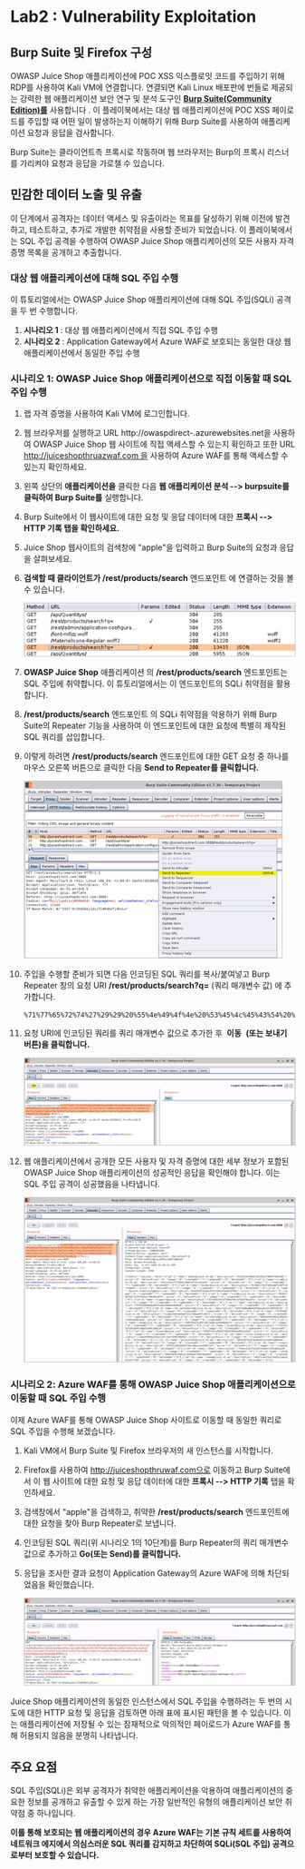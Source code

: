 # Lab2 : Vulnerability Exploitation

## **Burp Suite 및 Firefox 구성**

OWASP Juice Shop 애플리케이션에 POC XSS 익스플로잇 코드를 주입하기 위해 RDP를 사용하여 Kali VM에 연결합니다. 연결되면 Kali Linux 배포판에 번들로 제공되는 강력한 웹 애플리케이션 보안 연구 및 분석 도구인 **[Burp Suite(Community Edition)를](https://portswigger.net/)** 사용합니다 . 이 플레이북에서는 대상 웹 애플리케이션에 POC XSS 페이로드를 주입할 때 어떤 일이 발생하는지 이해하기 위해 Burp Suite를 사용하여 애플리케이션 요청과 응답을 검사합니다.

Burp Suite는 클라이언트측 프록시로 작동하며 웹 브라우저는 Burp의 프록시 리스너를 가리켜야 요청과 응답을 가로챌 수 있습니다.

## 민감한 데이터 노출 및 유출

이 단계에서 공격자는 데이터 액세스 및 유출이라는 목표를 달성하기 위해 이전에 발견하고, 테스트하고, 추가로 개발한 취약점을 사용할 준비가 되었습니다. 이 플레이북에서는 SQL 주입 공격을 수행하여 OWASP Juice Shop 애플리케이션의 모든 사용자 자격 증명 목록을 공개하고 추출합니다.

### 대상 웹 애플리케이션에 대해 SQL 주입 수행

이 튜토리얼에서는 OWASP Juice Shop 애플리케이션에 대해 SQL 주입(SQLi) 공격을 두 번 수행합니다.

1. **시나리오 1** : 대상 웹 애플리케이션에서 직접 SQL 주입 수행
2. **시나리오 2** : Application Gateway에서 Azure WAF로 보호되는 동일한 대상 웹 애플리케이션에서 동일한 주입 수행

### **시나리오 1: OWASP Juice Shop 애플리케이션으로 직접 이동할 때 SQL 주입 수행**

1. 랩 자격 증명을 사용하여 Kali VM에 로그인합니다.
2. 웹 브라우저를 실행하고 URL http://owaspdirect-<deployment guid>.azurewebsites.net을 사용하여 OWASP Juice Shop 웹 사이트에 직접 액세스할 수 있는지 확인하고 또한 URL http://juiceshopthruazwaf.com 을 사용하여 Azure WAF를 통해 액세스할 수 있는지 확인하세요.
3. 왼쪽 상단의 **애플리케이션을** 클릭한 다음 **웹 애플리케이션 분석 --> burpsuite를 클릭하여 Burp Suite를** 실행합니다.
4. Burp Suite에서 이 웹사이트에 대한 요청 및 응답 데이터에 대한 **프록시 --> HTTP 기록 탭을 확인하세요.**
5. Juice Shop 웹사이트의 검색창에 "apple"을 입력하고 Burp Suite의 요청과 응답을 살펴보세요.
6. **검색할 때 클라이언트가 /rest/products/search** 엔드포인트 에 연결하는 것을 볼 수 있습니다.
    
    ![Untitled](images/Untitled.png)
    
7. **OWASP Juice Shop** 애플리케이션 의 **/rest/products/search** 엔드포인트는 SQL 주입에 취약합니다. 이 튜토리얼에서는 이 엔드포인트의 SQLi 취약점을 활용합니다.
8. **/rest/products/search** 엔드포인트 의 SQLi 취약점을 악용하기 위해 Burp Suite의 Repeater 기능을 사용하여 이 엔드포인트에 대한 요청에 특별히 제작된 SQL 쿼리를 삽입합니다.
9. 이렇게 하려면 **/rest/products/search** 엔드포인트에 대한 GET 요청 중 하나를 마우스 오른쪽 버튼으로 클릭한 다음 **Send to Repeater를 클릭합니다.**
    
    ![Untitled](images/Untitled%201.png)
    

1. 주입을 수행할 준비가 되면 다음 인코딩된 SQL 쿼리를 복사/붙여넣고 Burp Repeater 창의 요청 URI **/rest/products/search?q=** (쿼리 매개변수 값) 에 추가합니다.
    
    ```
    %71%77%65%72%74%27%29%29%20%55%4e%49%4f%4e%20%53%45%4c%45%43%54%20%69%64%2c%20%65%6d%61%69%6c%2c%20%70%61%73%73%77%6f%72%64%2c%20%27%34%27%2c%20%27%35%27%2c%20%27%36%27%2c%20%27%37%27%2c%20%27%38%27%2c%20%27%39%27%20%46%52%4f%4d%20%55%73%65%72%73%2d%2d
    ```
    
2. 요청 URI에 인코딩된 쿼리를 쿼리 매개변수 값으로 추가한 후  **이동**  **(또는 보내기 버튼)을 클릭합니다.**
    
    ![Untitled](images/Untitled%202.png)
    
3. 웹 애플리케이션에서 공개한 모든 사용자 및 자격 증명에 대한 세부 정보가 포함된 OWASP Juice Shop 애플리케이션의 성공적인 응답을 확인해야 합니다. 이는 SQL 주입 공격이 성공했음을 나타냅니다.
    
    ![Untitled](images/Untitled%203.png)
    

### **시나리오 2: Azure WAF를 통해 OWASP Juice Shop 애플리케이션으로 이동할 때 SQL 주입 수행**

이제 Azure WAF를 통해 OWASP Juice Shop 사이트로 이동할 때 동일한 쿼리로 SQL 주입을 수행해 보겠습니다.

1. Kali VM에서 Burp Suite 및 Firefox 브라우저의 새 인스턴스를 시작합니다.
2. Firefox를 사용하여 http://juiceshopthruwaf.com으로 이동하고 Burp Suite에서 이 웹 사이트에 대한 요청 및 응답 데이터에 대한 **프록시 --> HTTP 기록** 탭을 확인하세요.
3. 검색창에서 "apple"을 검색하고, 취약한 **/rest/products/search** 엔드포인트에 대한 요청을 찾아 Burp Repeater로 보냅니다.
4. 인코딩된 SQL 쿼리(위 시나리오 1의 10단계)를 Burp Repeater의 쿼리 매개변수 값으로 추가하고 **Go(또는 Send)를 클릭합니다.**
5. 응답을 조사한 결과 요청이 Application Gateway의 Azure WAF에 의해 차단되었음을 확인했습니다.
    
    ![Untitled](images/Untitled%204.png)
    

Juice Shop 애플리케이션의 동일한 인스턴스에서 SQL 주입을 수행하려는 두 번의 시도에 대한 HTTP 요청 및 응답을 검토하면 아래 표에 표시된 패턴을 볼 수 있습니다. 이는 애플리케이션에 저장될 수 있는 잠재적으로 악의적인 페이로드가 Azure WAF를 통해 허용되지 않음을 분명히 나타냅니다.

## 주요 요점

SQL 주입(SQLi)은 외부 공격자가 취약한 애플리케이션을 악용하여 애플리케이션의 중요한 정보를 공개하고 유출할 수 있게 하는 가장 일반적인 유형의 애플리케이션 보안 취약점 중 하나입니다.

**이를 통해 보호되는 웹 애플리케이션의 경우 Azure WAF는 기본 규칙 세트를 사용하여 네트워크 에지에서 의심스러운 SQL 쿼리를 감지하고 차단하여 SQLi(SQL 주입) 공격으로부터 보호할 수 있습니다.**